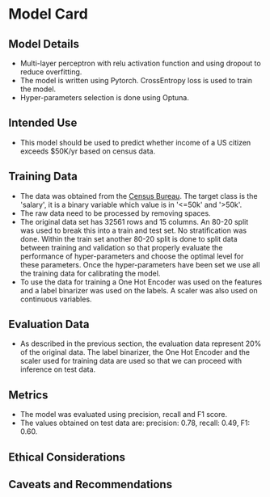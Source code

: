 # Model Card

## Model Details
- Multi-layer perceptron with relu activation function and using dropout to reduce overfitting. 
- The model is written using Pytorch. CrossEntropy loss is used to train the model. 
- Hyper-parameters selection is done using Optuna.

## Intended Use
- This model should be used to predict whether income of a US citizen exceeds $50K/yr based on census data. 
## Training Data
- The data was obtained from the [Census Bureau](https://archive.ics.uci.edu/ml/datasets/census+income). The target 
 class is the 'salary', it is a binary variable which value is in '<=50k' and '>50k'. 
- The raw data need to be processed by removing spaces.
- The original data set has 32561 rows and 15 columns. An 80-20 split was used to break this into a train and test set. 
No stratification was done. Within the train set another 80-20 split is done to split data between training and 
validation so that properly evaluate the performance of hyper-parameters and choose the optimal level for these 
parameters. Once the hyper-parameters have been set we use all the training data for calibrating the model. 
- To use the data for training a One Hot Encoder was used on the features and a label binarizer was used on the labels. 
A scaler was also used on continuous variables.

## Evaluation Data
- As described in the previous section, the evaluation data represent 20% of the original data. The label binarizer, 
the One Hot Encoder and the  scaler used for training data are used so that we can proceed with inference on test data.

## Metrics
- The model was evaluated using precision, recall and F1 score. 
- The values obtained on test data are: precision: 0.78, recall: 0.49, F1: 0.60.

## Ethical Considerations

## Caveats and Recommendations
